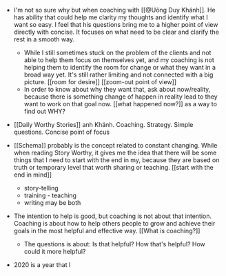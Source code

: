 - I'm not so sure why but when coaching with [[@Uông Duy Khánh]]. He has ability that could help me clarity my thoughts and identify what I want so easy. I feel that his questions bring me to a higher point of view directly with concise. It focuses on what need to be clear and clarify the rest in a smooth way. 

    - While I still sometimes stuck on the problem of the clients and not able to help them focus on themselves yet, and my coaching is not helping them to identify the room for change or what they want in a broad way yet. It's still rather limiting and not connected with a big picture. [[room for desire]] [[zoom-out point of view]]
    -  In order to know about why they want that, ask about now/reality, because there is something change of happen in reality lead to they want to work on that goal now. [[what happened now?]] as a way to find out WHY?
- [[Daily Worthy Stories]] anh Khánh. Coaching. Strategy. Simple questions. Concise point of focus
- [[Schema]] probably is the concept related to constant changing. While when reading Story Worthy, it gives me the idea that there will be some things that I need to start with the end in my, because they are based on truth or temporary level that worth sharing or teaching. [[start with the end in mind]]
    - story-telling
    - training - teaching
    - writing may be both
- The intention to help is good, but coaching is not about that intention. Coaching is about how to help others people to grow and achieve their goals in the most helpful and effective way. [[What is coaching?]]
    - The questions is about: Is that helpful? How that's helpful? How could it more helpful?
- 2020 is a year that I 

